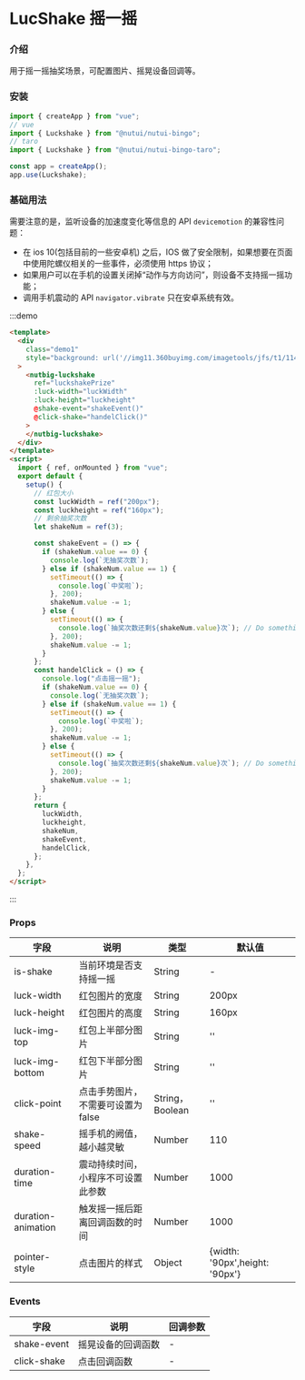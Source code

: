 # LucShake 摇一摇

### 介绍

用于摇一摇抽奖场景，可配置图片、摇晃设备回调等。

### 安装

```javascript
import { createApp } from "vue";
// vue
import { Luckshake } from "@nutui/nutui-bingo";
// taro
import { Luckshake } from "@nutui/nutui-bingo-taro";

const app = createApp();
app.use(Luckshake);
```

### 基础用法

需要注意的是，监听设备的加速度变化等信息的 API `devicemotion` 的兼容性问题：

- 在 ios 10(包括目前的一些安卓机) 之后，IOS 做了安全限制，如果想要在页面中使用陀螺仪相关的一些事件，必须使用 https 协议；
- 如果用户可以在手机的设置关闭掉“动作与方向访问”，则设备不支持摇一摇功能；
- 调用手机震动的 API `navigator.vibrate` 只在安卓系统有效。

:::demo

```html
<template>
  <div
    class="demo1"
    style="background: url('//img11.360buyimg.com/imagetools/jfs/t1/114254/40/21041/607452/618e30bbE6ab3ee0c/9b7a249aee21ba46.jpg') no-repeat top center/100% 100%"
  >
    <nutbig-luckshake
      ref="luckshakePrize"
      :luck-width="luckWidth"
      :luck-height="luckheight"
      @shake-event="shakeEvent()"
      @click-shake="handelClick()"
    >
    </nutbig-luckshake>
  </div>
</template>
<script>
  import { ref, onMounted } from "vue";
  export default {
    setup() {
      // 红包大小
      const luckWidth = ref("200px");
      const luckheight = ref("160px");
      // 剩余抽奖次数
      let shakeNum = ref(3);

      const shakeEvent = () => {
        if (shakeNum.value == 0) {
          console.log(`无抽奖次数`);
        } else if (shakeNum.value == 1) {
          setTimeout(() => {
            console.log(`中奖啦`);
          }, 200);
          shakeNum.value -= 1;
        } else {
          setTimeout(() => {
            console.log(`抽奖次数还剩${shakeNum.value}次`); // Do something
          }, 200);
          shakeNum.value -= 1;
        }
      };
      const handelClick = () => {
        console.log("点击摇一摇");
        if (shakeNum.value == 0) {
          console.log(`无抽奖次数`);
        } else if (shakeNum.value == 1) {
          setTimeout(() => {
            console.log(`中奖啦`);
          }, 200);
          shakeNum.value -= 1;
        } else {
          setTimeout(() => {
            console.log(`抽奖次数还剩${shakeNum.value}次`); // Do something
          }, 200);
          shakeNum.value -= 1;
        }
      };
      return {
        luckWidth,
        luckheight,
        shakeNum,
        shakeEvent,
        handelClick,
      };
    },
  };
</script>
```

:::

### Props

| 字段               | 说明                               | 类型            | 默认值                         |
| ------------------ | ---------------------------------- | --------------- | ------------------------------ |
| is-shake           | 当前环境是否支持摇一摇             | String          | -                              |
| luck-width         | 红包图片的宽度                     | String          | 200px                          |
| luck-height        | 红包图片的高度                     | String          | 160px                          |
| luck-img-top       | 红包上半部分图片                   | String          | ''                             |
| luck-img-bottom    | 红包下半部分图片                   | String          | ''                             |
| click-point        | 点击手势图片，不需要可设置为 false | String，Boolean | ''                             |
| shake-speed        | 摇手机的阙值，越小越灵敏           | Number          | 110                            |
| duration-time      | 震动持续时间，小程序不可设置此参数 | Number          | 1000                           |
| duration-animation | 触发摇一摇后距离回调函数的时间     | Number          | 1000                           |
| pointer-style      | 点击图片的样式                     | Object          | {width: '90px',height: '90px'} |

### Events

| 字段        | 说明               | 回调参数 |
| ----------- | ------------------ | -------- |
| shake-event | 摇晃设备的回调函数 | -        |
| click-shake | 点击回调函数       | -        |
